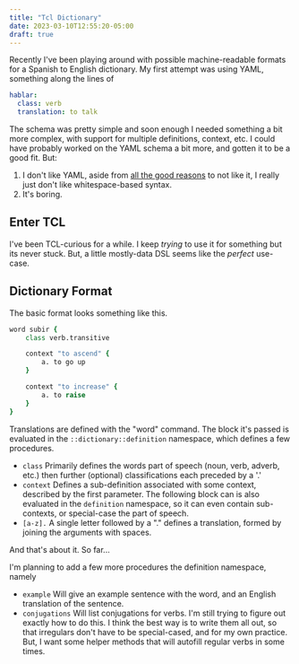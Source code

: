 ```yaml
---
title: "Tcl Dictionary"
date: 2023-03-10T12:55:20-05:00
draft: true
---
```


Recently I've been playing around with possible machine-readable formats for a Spanish to English dictionary. My first attempt was using YAML, something along the lines of

```yaml
hablar:
  class: verb
  translation: to talk
```

The schema was pretty simple and soon enough I needed something a bit more complex, with support for multiple definitions, context, etc.
I could have probably worked on the YAML schema a bit more, and gotten it to be a good fit. But:

1. I don't like YAML, aside from [all the good reasons](https://ruudvanasseldonk.com/2023/01/11/the-yaml-document-from-hell) to not like it, I really just don't like whitespace-based syntax.
2. It's boring.

## Enter TCL

I've been TCL-curious for a while. I keep *trying* to use it for something but its never stuck. But, a little mostly-data DSL seems like the *perfect* use-case.

## Dictionary Format

The basic format looks something like this.

```tcl
word subir {
    class verb.transitive

    context "to ascend" {
        a. to go up
    }

    context "to increase" {
        a. to raise
    }
}
```

Translations are defined with the "word" command.
The block it's passed is evaluated in the `::dictionary::definition` namespace, which defines a few procedures.

- `class` Primarily defines the words part of speech (noun, verb, adverb, etc.) then further (optional) classifications each preceded by a '.'
- `context` Defines a sub-definition associated with some context, described by the first parameter. The following block can is also evaluated in the `definition` namespace, so it can even contain sub-contexts, or special-case the part of speech.
- `[a-z].` A single letter followed by a "." defines a translation, formed by joining the arguments with spaces.

And that's about it. So far...

I'm planning to add a few more procedures the definition namespace, namely

- `example` Will give an example sentence with the word, and an English translation of the sentence.
- `conjugations` Will list conjugations for verbs. I'm still trying to figure out exactly how to do this. I think the best way is to write them all out, so that irregulars don't have to be special-cased, and for my own practice. But, I want some helper methods that will autofill regular verbs in some times.
